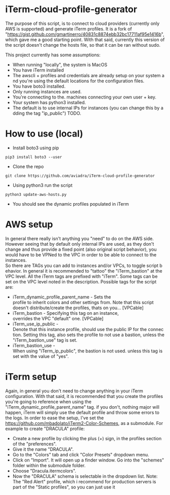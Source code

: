 # iTerm-cloud-profile-generator

The purpose of this script, is to connect to cloud providers (currently only AWS is supported) and generate iTerm profiles.
It is a fork of "https://gist.github.com/gmartinerro/40831c8874ebb32bc17711af95e1416b", which gave me a good starting point. With that said, currently this version of the script doesn't change the hosts file, so that it can be ran without sudo.

This project currently has some assumptions:
- When running "locally", the system is MacOS
- You have iTerm installed
- The awscli + profiles and credentials are already setup on your system and you're using the default locations for the configuration files.
- You have boto3 installed.
- Only running instances are used.
- You're connecting to the. machines connecting your own user + key.
- Your system has python3 installed.
- The default is to use internal IPs for instances (you can change this by adding the tag "ip_public") TODO.

# How to use (local)
- Install boto3 using pip

`pip3 install boto3 --user`

- Clone the repo

`git clone https://github.com/aviadra/iTerm-cloud-profile-generator`
- Using python3 run the script

`python3 update-aws-hosts.py`
- You should see the dynamic profiles populated in iTerm

# AWS setup
In general there really isn't anything you "need" to do on the AWS side. However seeing that by default only internal IPs are used, as they don't change and thus provide a fixed point (also original script behavior), you would have to be VPNed to the VPC in order to be able to connect to the instances. So there are TAGs you can add to instances and/or VPCs, to toggle script behavior. In general it is recommended to "tattoo" the "iTerm_bastion" at the VPC level.
All the iTerm tags are prefixed with "iTerm". Some tags can be set on the VPC level noted in the description.
Possible tags for the script are:
- iTerm_dynamic_profile_parent_name - Sets the profile to inherit colors and other settings from. Note that this script doesn't distribute/create the profiles, thats on you... [VPCable]
- iTerm_bastion - Specifying this tag on an instance, overrides the VPC "default" one. [VPCable]
- iTerm_use_ip_public - Denote that this instance profile, should use the public IP for the connection. Setting this tag, also sets the profile to not use a bastion, unless the "iTerm_bastion_use" tag is set.
- iTerm_bastion_use - When using "iTerm_ip_public", the bastion is not used. unless this tag is set with the value of "yes".

# iTerm setup
Again, in general you don't need to change anything in your iTerm configuration. With that said, it is recommended that you create the profiles you're going to reference when using the "iTerm_dynamic_profile_parent_name" tag. if you don't, nothing major will happen, iTerm will simply use the default profile and throw some errors to the logs.
In order to ease the setup, I've set the https://github.com/mbadolato/iTerm2-Color-Schemes, as a submodule. 
For example to create "DRACULA" profile:
- Create a new profile by clicking the plus (+) sign, in the profiles section of the "preferences".
- Give it the name "DRACULA".
- Go to the "Colors" tab and click "Color Presets" dropdown menu.
- Click on "Import". It will open up a finder window. Go into the "schemes" folder within the submodule folder.
- Choose "Dracula.itermcolors".
- Now the "DRACULA" schema is selectable in the dropdown list.
Note: The "Red Alert" profile, which i recommend for production servers is part of the "Static profiles", so you can just use it
